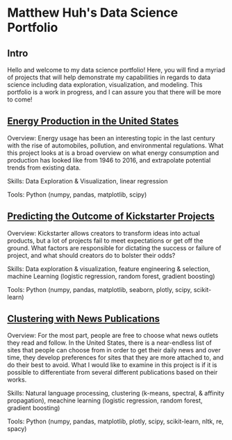 # Matthew Huh's Data Science Portfolio

## Intro

Hello and welcome to my data science portfolio! Here, you will find a myriad of projects that will help demonstrate my capabilities in regards to data science including data exploration, visualization, and modeling. This portfolio is a work in progress, and I can assure you that there will be more to come!

## [Energy Production in the United States](https://github.com/mhuh22/Thinkful/blob/master/Portfolio/Prep%20Capstone/The%20State%20of%20Energy%20(in%20the%20United%20States).ipynb)

Overview: Energy usage has been an interesting topic in the last century with the rise of automobiles, pollution, and environmental regulations. What this project looks at is a broad overview on what energy consumption and production has looked like from 1946 to 2016, and extrapolate potential trends from existing data.

Skills: Data Exploration & Visualization, linear regression

Tools: Python (numpy, pandas, matplotlib, scipy)

## [Predicting the Outcome of Kickstarter Projects](http://nbviewer.jupyter.org/github/mhuh22/Portfolio/blob/master/Predicting%20the%20Outcome%20of%20Kickstarter%20Projects/Predicting%20The%20Outcome%20of%20Kickstarter%20Projects.ipynb)

Overview: Kickstarter allows creators to transform ideas into actual products, but a lot of projects fail to meet expectations or get off the ground. What factors are responsible for dictating the success or failure of project, and what should creators do to bolster their odds?

Skills: Data exploration & visualization, feature engineering & selection,
machine Learning (logistic regression, random forest, gradient boosting)
        
Tools: Python (numpy, pandas, matplotlib, seaborn, plotly, scipy, scikit-learn)

## [Clustering with News Publications](http://nbviewer.jupyter.org/github/mhuh22/Portfolio/blob/master/Clustering%20with%20News%20Publications/Unsupervised%20Learning%20Capstone.ipynb)

Overview: For the most part, people are free to choose what news outlets they read and follow. In the United States, there is a near-endless list of sites that people can choose from in order to get their daily news and over time, they develop preferences for sites that they are more attached to, and do their best to avoid. What I would like to examine in this project is if it is possible to differentiate from several different publications based on their works.

Skills: Natural language processing, clustering (k-means, spectral, & affinity propagation), meachine learning (logistic regression, random forest, gradient boosting)

Tools: Python (numpy, pandas, matplotlib, plotly, scipy, scikit-learn, nltk, re, spacy)

